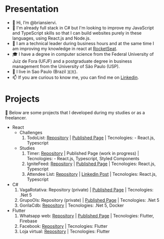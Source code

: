 # Presentation

- 👋 Hi, I’m @briansiervi.
- 👀 I'm already full stack in C# but I'm looking to improve my JavaScript and TypeScript skills so that I can build websites purely in these languages, using React.js and Node.js.
- 🌱 I am a technical leader during business hours and at the same time I am improving my knowledge in react at [RocketSeat](https://www.rocketseat.com.br/).
- :mortar_board: I have a degree in computer science from the Federal University of Juiz de Fora (UFJF) and a postgraduate degree in business management from the University of São Paulo (USP).
- :house_with_garden: I live in Sao Paulo (Brazil 🇧🇷).
- 📫 If you are curious to know me, you can find me on [Linkedin](https://www.linkedin.com/in/briansiervi/).

# Projects
:page_with_curl: Below are some projects that I developed during my studies or as a freelancer.

- React
  - Challenges
    1. TodoList: [Repository](https://github.com/briansiervi/nivel01-todo-list) | [Published Page](https://briansiervi.github.io/nivel01-todo-list/) | Tecnologies: - React.js, Typescript  
  - Studies
    1. Timer: [Repository](https://github.com/briansiervi/nivel02-ignite-timer/issues/1) | Published Page (work in progress) | Tecnologies: - React.js, Typescript, Styled Components
    1. IgniteFeed: [Repository](https://github.com/briansiervi/igniteFeed) | [Published Page](https://briansiervi.github.io/igniteFeed/) | Tecnologies: React.js, Typescript  
    1. Attendee List: [Repository](https://github.com/briansiervi/nlw-2024-unite-pass-in-web) | [Linkedin Post](https://www.linkedin.com/posts/activity-7181485576825556993-KAa9) | Tecnologies: React.js, Typescript
- C#
  1. VagaRotativa: Repository (private) | [Published Page](http://vagarotativa.azurewebsites.net/) | Tecnologies: .Net 5
  1. GrupoOls: Repository (private) | [Published Page](https://grupools.azurewebsites.net/) | Tecnologies: .Net 5
  1. GorilaCdb: [Repository](https://github.com/briansiervi/gorila-cdb) | Tecnologies: .Net 5, Docker
- Flutter
  1. Whatsapp web: [Repository](https://github.com/briansiervi/udemy-flutter) | [Published Page](https://whatsappweb-e3c47.web.app/) | Tecnologies: Flutter, Firebase
  1. Facebook: [Repository](https://github.com/briansiervi/udemy_flutter2_facebook_interface) | Tecnologies: Flutter
  1. Loja virtual: [Repository](https://github.com/briansiervi/udemy_flutter2_web) | Tecnologies: Flutter

<!---
briansiervi/briansiervi is a ✨ special ✨ repository because its `README.md` (this file) appears on your GitHub profile.
You can click the Preview link to take a look at your changes.

Icons: https://gist.github.com/rxaviers/7360908
--->
